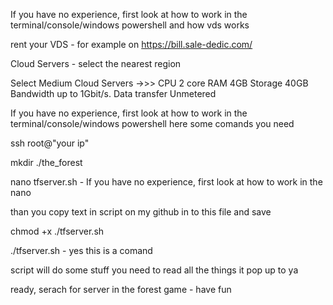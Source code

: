  If you have no experience, first look at how to work in the terminal/console/windows powershell and how vds works

rent your VDS - for example on https://bill.sale-dedic.com/

Cloud Servers - select the nearest region 

Select Medium Cloud Servers ->>>
      CPU 2 core
      RAM 4GB
      Storage 40GB
      Bandwidth up to 1Gbit/s. 
      Data transfer Unmetered

  If you have no experience, first look at how to work in the terminal/console/windows powershell
here some comands you need

  ssh root@"your ip"  

  mkdir ./the_forest

  nano tfserver.sh      - If you have no experience, first look at how to work in the nano

than you copy text in script on my github in to this file and save

  chmod +x ./tfserver.sh

  ./tfserver.sh       - yes this is a comand

script will do some stuff you need to read all the things it pop up to ya

ready, serach for server in the forest game - have fun
